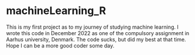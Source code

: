 # machineLearning_R
This is my first project as to my journey of studying machine learning.
I wrote this code in December 2022 as one of the compulsory assignment in Aarhus university, Denmark.
The code sucks, but did my best at that time.
Hope I can be a more good coder some day.
